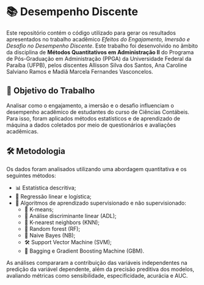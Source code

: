 # 📚 Desempenho Discente

Este repositório contém o código utilizado para gerar os resultados apresentados no trabalho acadêmico *Efeitos do Engajamento, Imersão e Desafio no Desempenho Discente*. Este trabalho foi desenvolvido no âmbito da disciplina de **Métodos Quantitativos em Administração II** do Programa de Pós-Graduação em Administração (PPGA) da Universidade Federal da Paraíba (UFPB), pelos discentes Allisson Silva dos Santos, Ana Caroline Salviano Ramos e Madiã Marcela Fernandes Vasconcelos.

## 🎯 Objetivo do Trabalho

Analisar como o engajamento, a imersão e o desafio influenciam o desempenho acadêmico de estudantes do curso de Ciências Contábeis. Para isso, foram aplicados métodos estatísticos e de aprendizado de máquina a dados coletados por meio de questionários e avaliações acadêmicas.

## 🛠️ Metodologia

Os dados foram analisados utilizando uma abordagem quantitativa e os seguintes métodos:
- 📊 Estatística descritiva;
- 🔢 Regressão linear e logística;
- 🤖 Algoritmos de aprendizado supervisionado e não supervisionado:
  - 📍 K-means;
  - 🧮 Análise discriminante linear (ADL);
  - 📏 K-nearest neighbors (KNN);
  - 🌳 Random forest (RF);
  - 🎲 Naive Bayes (NB);
  - 🛠️ Support Vector Machine (SVM);
  - 🧩 Bagging e Gradient Boosting Machine (GBM).

As análises compararam a contribuição das variáveis independentes na predição da variável dependente, além da precisão preditiva dos modelos, avaliando métricas como sensibilidade, especificidade, acurácia e AUC.

